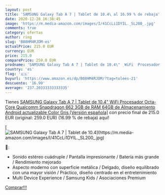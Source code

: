 ```yaml
---
layout: post
title: 'SAMSUNG Galaxy Tab A 7 | Tablet de 10.4\ al 16.99 % de rebaja'
date: 2020-12-28 16:38:45
image: 'https://m.media-amazon.com/images/I/41CcLi1DYIL._SL200_.jpg'
comments: true
category: ofertas
author: ring
slug: 'B08HM4RJDM-es'
actualPrice: 215.0 EUR
currency: EUR
price: 215.0
comparePrice: 259.0 EUR
prodname: 'SAMSUNG Galaxy Tab A 7 | Tablet de 10.4\"  WiFi  Procesador Octa-Core Qualcomm Snapdragon 662  3GB de RAM  64GB de Almacenamiento  Android actualizable  Color Gris [Versión española]'
country: 'es'
flag: '🇪🇸'
buyurl: 'https://www.amazon.es/dp/B08HM4RJDM/?tag=tolees-21'
descuento: '16.99'
average: '237.20333333333335'
---
```


Tienes [SAMSUNG Galaxy Tab A 7 | Tablet de 10.4\"  WiFi  Procesador Octa-Core Qualcomm Snapdragon 662  3GB de RAM  64GB de Almacenamiento  Android actualizable  Color Gris [Versión española]](https://www.amazon.es/dp/B08HM4RJDM/?tag=tolees-21) con precio final de  215.0 EUR (original: 259.0 EUR) (16.99 %  de rebaja) aqui!

[![SAMSUNG Galaxy Tab A 7 | Tablet de 10.4\](https://m.media-amazon.com/images/I/41CcLi1DYIL._SL200_.jpg)](https://www.amazon.es/dp/B08HM4RJDM/?tag=tolees-21)

🔎:

- Sonido estéreo cuádruple / Pantalla impresionante / Batería más grande / Rendimiento mejorado
- Aspecto moderno con superficie metálica / Delgado, diseño equilibrado con una mayor visión / Práctico, diseño centrado en el entretenimiento
- Multi Device Experience / Samsung Kids / Asociaciones Premium

[Comprar!!!](https://www.amazon.es/dp/B08HM4RJDM/?tag=tolees-21)
